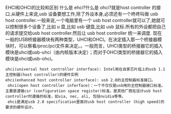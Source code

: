 EHCI和OHCI的比较和区别
   什么是 ehci?什么是 ohci?就是host controller 的接口.从硬件上来说,usb 设备要想工作,除了外设本身,必须还有一个咚咚叫做 usb host controller.一般来说,一个电脑里有一个 usb host controller就可以了,她就可以控制很多个设备了,比如 u 盘,比如 usb 键盘,比如 usb 鼠标.所有的外设都把自己的请求提交给usb host controller.然后让 usb host controller 统一来调度.
   现在一般的USB桥接器模块有两种类型，UHCI和OHCI。在决定插入那一个桥接器模块时，可以察看/proc/pci文件来决定。。一般而言，UHCI类型的桥接器它的插入模块是uhci或usb-uhci（由内核版本决定）；而对于OHCI类型的桥接器它的插入模块是ohci或usb-ohci。

    uhci(universal host controller interface): Intel用在自家芯片组上的usb 1.1主控制器(host controller)的硬件实例
    ehci(enhanced host controller interface): usb 2.0的主控制器标准接口。
     ohci(open host controller inferface)：一个不仅仅是usb用的主控制器接口标准。主要是遵循csr (configuration space register)标准。是其他厂商在设计usb host controller时遵循的标准，如via, nec, ali, 包括nvidia等等。
     ehci是满足usb 2.0 specification里面对usb host controller (high speed)的要求的硬件设计。